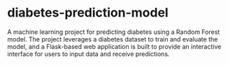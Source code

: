 # diabetes-prediction-model
A machine learning project for predicting diabetes using a Random Forest model. The project leverages a diabetes dataset to train and evaluate the model, and a Flask-based web application is built to provide an interactive interface for users to input data and receive predictions.
